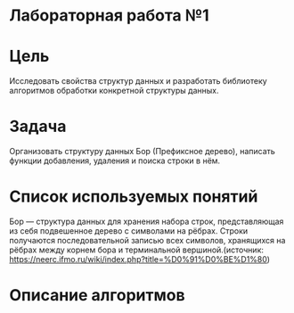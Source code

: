 # Лабораторная работа №1
# Цель
Исследовать свойства структур данных и разработать библиотеку алгоритмов обработки конкретной структуры данных.
# Задача
Организовать структуру данных Бор (Префиксное дерево), написать функции добавления, удаления и поиска строки в нём.
# Список используемых понятий
Бор — структура данных для хранения набора строк, представляющая из себя подвешенное дерево с символами на рёбрах. Строки получаются последовательной записью всех символов, хранящихся на рёбрах между корнем бора и терминальной вершиной.(источник:
https://neerc.ifmo.ru/wiki/index.php?title=%D0%91%D0%BE%D1%80)
# Описание алгоритмов
